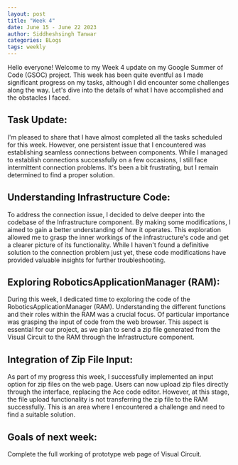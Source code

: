 ```yaml
---
layout: post
title: "Week 4"
date: June 15 - June 22 2023
author: Siddheshsingh Tanwar
categories: BLogs
tags: weekly
---
```


Hello everyone! Welcome to my Week 4 update on my Google Summer of Code (GSOC) project. This week has been quite eventful as I made significant progress on my tasks, although I did encounter some challenges along the way. Let's dive into the details of what I have accomplished and the obstacles I faced.

## Task Update:
I'm pleased to share that I have almost completed all the tasks scheduled for this week. However, one persistent issue that I encountered was establishing seamless connections between components. While I managed to establish connections successfully on a few occasions, I still face intermittent connection problems. It's been a bit frustrating, but I remain determined to find a proper solution.

## Understanding Infrastructure Code:
To address the connection issue, I decided to delve deeper into the codebase of the Infrastructure component. By making some modifications, I aimed to gain a better understanding of how it operates. This exploration allowed me to grasp the inner workings of the infrastructure's code and get a clearer picture of its functionality. While I haven't found a definitive solution to the connection problem just yet, these code modifications have provided valuable insights for further troubleshooting.

## Exploring RoboticsApplicationManager (RAM):
During this week, I dedicated time to exploring the code of the RoboticsApplicationManager (RAM). Understanding the different functions and their roles within the RAM was a crucial focus. Of particular importance was grasping the input of code from the web browser. This aspect is essential for our project, as we plan to send a zip file generated from the Visual Circuit to the RAM through the Infrastructure component.

## Integration of Zip File Input:
As part of my progress this week, I successfully implemented an input option for zip files on the web page. Users can now upload zip files directly through the interface, replacing the Ace code editor. However, at this stage, the file upload functionality is not transferring the zip file to the RAM successfully. This is an area where I encountered a challenge and need to find a suitable solution.
## Goals of next week:
Complete the full working of prototype web page of Visual Circuit.